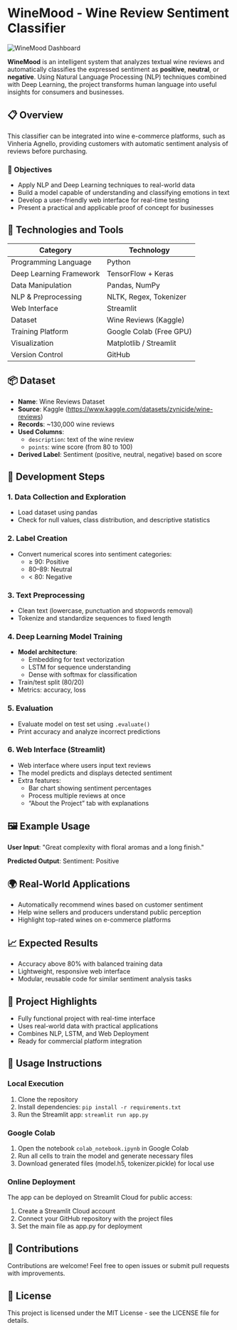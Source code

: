 # WineMood - Wine Review Sentiment Classifier

![WineMood Dashboard](./screenshots/wine_dashboard.png)


**WineMood** is an intelligent system that analyzes textual wine reviews and automatically classifies the expressed sentiment as **positive**, **neutral**, or **negative**. Using Natural Language Processing (NLP) techniques combined with Deep Learning, the project transforms human language into useful insights for consumers and businesses.

## 📋 Overview

This classifier can be integrated into wine e-commerce platforms, such as Vinheria Agnello, providing customers with automatic sentiment analysis of reviews before purchasing.

### 🎯 Objectives

- Apply NLP and Deep Learning techniques to real-world data
- Build a model capable of understanding and classifying emotions in text
- Develop a user-friendly web interface for real-time testing
- Present a practical and applicable proof of concept for businesses

## 🧰 Technologies and Tools

| Category                 | Technology            |
|--------------------------|-----------------------|
| Programming Language     | Python                |
| Deep Learning Framework  | TensorFlow + Keras    |
| Data Manipulation        | Pandas, NumPy         |
| NLP & Preprocessing      | NLTK, Regex, Tokenizer|
| Web Interface            | Streamlit             |
| Dataset                  | Wine Reviews (Kaggle) |
| Training Platform        | Google Colab (Free GPU)|
| Visualization            | Matplotlib / Streamlit|
| Version Control          | GitHub                |

## 📦 Dataset

- **Name**: Wine Reviews Dataset
- **Source**: Kaggle (https://www.kaggle.com/datasets/zynicide/wine-reviews)
- **Records**: ~130,000 wine reviews
- **Used Columns**:
  - `description`: text of the wine review
  - `points`: wine score (from 80 to 100)
- **Derived Label**: Sentiment (positive, neutral, negative) based on score

## 🔧 Development Steps

### 1. Data Collection and Exploration
- Load dataset using pandas
- Check for null values, class distribution, and descriptive statistics

### 2. Label Creation
- Convert numerical scores into sentiment categories:
  - ≥ 90: Positive
  - 80–89: Neutral
  - < 80: Negative

### 3. Text Preprocessing
- Clean text (lowercase, punctuation and stopwords removal)
- Tokenize and standardize sequences to fixed length

### 4. Deep Learning Model Training
- **Model architecture**:
  - Embedding for text vectorization
  - LSTM for sequence understanding
  - Dense with softmax for classification
- Train/test split (80/20)
- Metrics: accuracy, loss

### 5. Evaluation
- Evaluate model on test set using `.evaluate()`
- Print accuracy and analyze incorrect predictions

### 6. Web Interface (Streamlit)
- Web interface where users input text reviews
- The model predicts and displays detected sentiment
- Extra features:
  - Bar chart showing sentiment percentages
  - Process multiple reviews at once
  - “About the Project” tab with explanations

## 🖼 Example Usage

**User Input**:
"Great complexity with floral aromas and a long finish."

**Predicted Output**:
Sentiment: Positive

## 🌍 Real-World Applications

- Automatically recommend wines based on customer sentiment
- Help wine sellers and producers understand public perception
- Highlight top-rated wines on e-commerce platforms

## 📈 Expected Results

- Accuracy above 80% with balanced training data
- Lightweight, responsive web interface
- Modular, reusable code for similar sentiment analysis tasks

## 🚀 Project Highlights

- Fully functional project with real-time interface
- Uses real-world data with practical applications
- Combines NLP, LSTM, and Web Deployment
- Ready for commercial platform integration

## 📝 Usage Instructions

### Local Execution

1. Clone the repository
2. Install dependencies: `pip install -r requirements.txt`
3. Run the Streamlit app: `streamlit run app.py`

### Google Colab

1. Open the notebook `colab_notebook.ipynb` in Google Colab
2. Run all cells to train the model and generate necessary files
3. Download generated files (model.h5, tokenizer.pickle) for local use

### Online Deployment

The app can be deployed on Streamlit Cloud for public access:

1. Create a Streamlit Cloud account
2. Connect your GitHub repository with the project files
3. Set the main file as app.py for deployment

## 👥 Contributions

Contributions are welcome! Feel free to open issues or submit pull requests with improvements.

## 📄 License

This project is licensed under the MIT License - see the LICENSE file for details.
